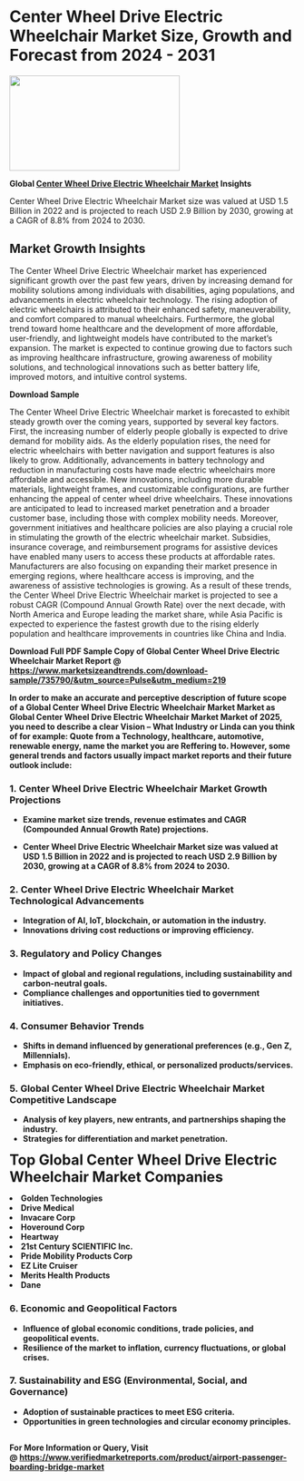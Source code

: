 <H1>Center Wheel Drive Electric Wheelchair Market Size, Growth and Forecast from 2024 - 2031</H1><img class="aligncenter size-medium wp-image-584254" src="https://thirdeyenews.in/wp-content/uploads/2024/09/Global-Market-Research-300x168.jpeg" alt="" width="300" height="168" /><p><strong>Global&nbsp;<a href="https://www.marketsizeandtrends.com/download-sample/735790/&amp;utm_source=Pulse&amp;utm_medium=219">Center Wheel Drive Electric Wheelchair Market</a> Insights</strong></p><p>Center Wheel Drive Electric Wheelchair Market size was valued at USD 1.5 Billion in 2022 and is projected to reach USD 2.9 Billion by 2030, growing at a CAGR of 8.8% from 2024 to 2030.</p><p><h2>Market Growth Insights</h2> <p>The Center Wheel Drive Electric Wheelchair market has experienced significant growth over the past few years, driven by increasing demand for mobility solutions among individuals with disabilities, aging populations, and advancements in electric wheelchair technology. The rising adoption of electric wheelchairs is attributed to their enhanced safety, maneuverability, and comfort compared to manual wheelchairs. Furthermore, the global trend toward home healthcare and the development of more affordable, user-friendly, and lightweight models have contributed to the market’s expansion. The market is expected to continue growing due to factors such as improving healthcare infrastructure, growing awareness of mobility solutions, and technological innovations such as better battery life, improved motors, and intuitive control systems.</p> <p><strong>Download Sample</strong></p> <p>The Center Wheel Drive Electric Wheelchair market is forecasted to exhibit steady growth over the coming years, supported by several key factors. First, the increasing number of elderly people globally is expected to drive demand for mobility aids. As the elderly population rises, the need for electric wheelchairs with better navigation and support features is also likely to grow. Additionally, advancements in battery technology and reduction in manufacturing costs have made electric wheelchairs more affordable and accessible. New innovations, including more durable materials, lightweight frames, and customizable configurations, are further enhancing the appeal of center wheel drive wheelchairs. These innovations are anticipated to lead to increased market penetration and a broader customer base, including those with complex mobility needs. Moreover, government initiatives and healthcare policies are also playing a crucial role in stimulating the growth of the electric wheelchair market. Subsidies, insurance coverage, and reimbursement programs for assistive devices have enabled many users to access these products at affordable rates. Manufacturers are also focusing on expanding their market presence in emerging regions, where healthcare access is improving, and the awareness of assistive technologies is growing. As a result of these trends, the Center Wheel Drive Electric Wheelchair market is projected to see a robust CAGR (Compound Annual Growth Rate) over the next decade, with North America and Europe leading the market share, while Asia Pacific is expected to experience the fastest growth due to the rising elderly population and healthcare improvements in countries like China and India.</p> <p><strong></p><p><span class=""><strong>Download Full PDF Sample Copy of Global Center Wheel Drive Electric Wheelchair Market Report</strong> @ <a href="https://www.marketsizeandtrends.com/download-sample/735790/&amp;utm_source=Pulse&amp;utm_medium=219" target="_blank">https://www.marketsizeandtrends.com/download-sample/735790/&amp;utm_source=Pulse&amp;utm_medium=219</a></span></p><p>In order to make an accurate and perceptive description of future scope of a Global&nbsp;Center Wheel Drive Electric Wheelchair Market Market as Global&nbsp;Center Wheel Drive Electric Wheelchair Market Market of 2025, you need to describe a clear Vision &ndash; What Industry or Linda can you think of for example: Quote from a Technology, healthcare, automotive, renewable energy, name the market you are Reffering to. However, some general trends and factors usually impact market reports and their future outlook include:</p><h3>1.&nbsp;<strong>Center Wheel Drive Electric Wheelchair Market Growth Projections</strong></h3><ul><li>Examine market size trends, revenue estimates and CAGR (Compounded Annual Growth Rate) projections.</li><li><p>Center Wheel Drive Electric Wheelchair Market size was valued at USD 1.5 Billion in 2022 and is projected to reach USD 2.9 Billion by 2030, growing at a CAGR of 8.8% from 2024 to 2030.</p></li></ul><h3>2.&nbsp;<strong>Center Wheel Drive Electric Wheelchair Market Technological Advancements</strong></h3><ul><li>Integration of AI, IoT, blockchain, or automation in the industry.</li><li>Innovations driving cost reductions or improving efficiency.</li></ul><h3>3.&nbsp;<strong>Regulatory and Policy Changes</strong></h3><ul><li>Impact of global and regional regulations, including sustainability and carbon-neutral goals.</li><li>Compliance challenges and opportunities tied to government initiatives.</li></ul><h3>4.&nbsp;<strong>Consumer Behavior Trends</strong></h3><ul><li>Shifts in demand influenced by generational preferences (e.g., Gen Z, Millennials).</li><li>Emphasis on eco-friendly, ethical, or personalized products/services.</li></ul><h3>5.&nbsp;<strong>Global Center Wheel Drive Electric Wheelchair Market Competitive Landscape</strong></h3><ul><li>Analysis of key players, new entrants, and partnerships shaping the industry.</li><li>Strategies for differentiation and market penetration.</li></ul><p data-pm-slice="1 1 []"><span style="color: inherit; font-family: inherit; font-size: 25px;">Top Global Center Wheel Drive Electric Wheelchair Market Companies</span></p><div class="" data-test-id=""><p><li>Golden Technologies</li><li> Drive Medical</li><li> Invacare Corp</li><li> Hoveround Corp</li><li> Heartway</li><li> 21st Century SCIENTIFIC Inc.</li><li> Pride Mobility Products Corp</li><li> EZ Lite Cruiser</li><li> Merits Health Products</li><li> Dane</li></p></div><h3>6.&nbsp;<strong>Economic and Geopolitical Factors</strong></h3><ul><li>Influence of global economic conditions, trade policies, and geopolitical events.</li><li>Resilience of the market to inflation, currency fluctuations, or global crises.</li></ul><h3>7.&nbsp;<strong>Sustainability and ESG (Environmental, Social, and Governance)</strong></h3><ul><li>Adoption of sustainable practices to meet ESG criteria.</li><li>Opportunities in green technologies and circular economy principles.</li></ul><h2><strong style="font-size: 14px;">For More Information or Query, Visit @&nbsp;</strong><a style="background-color: #ffffff; font-size: 14px;" href="https://www.marketsizeandtrends.com/report/center-wheel-drive-electric-wheelchair-market/" target="_blank">https://www.verifiedmarketreports.com/product/airport-passenger-boarding-bridge-market</a></h2>
